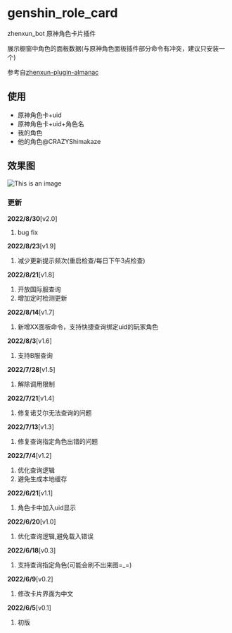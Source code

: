 # genshin_role_card
zhenxun_bot 原神角色卡片插件

展示橱窗中角色的面板数据(与原神角色面板插件部分命令有冲突，建议只安装一个)

参考自[zhenxun-plugin-almanac](https://github.com/zhenxun-org/zhenxun_bot-tg/tree/main/plugins/genshin/almanac)
## 使用
- 原神角色卡+uid
- 原神角色卡+uid+角色名
- 我的角色
- 他的角色@CRAZYShimakaze

## 效果图

![This is an image](https://s3.bmp.ovh/imgs/2022/06/09/3a1c316ad6022c7a.png)

### 更新
**2022/8/30**[v2.0]

1. bug fix

**2022/8/23**[v1.9]

1. 减少更新提示频次(重启检查/每日下午3点检查)

**2022/8/21**[v1.8]

1. 开放国际服查询
2. 增加定时检测更新

**2022/8/14**[v1.7]

1. 新增XX面板命令，支持快捷查询绑定uid的玩家角色

**2022/8/3**[v1.6]

1. 支持B服查询

**2022/7/28**[v1.5]

1. 解除调用限制

**2022/7/21**[v1.4]

1. 修复诺艾尔无法查询的问题

**2022/7/13**[v1.3]

1. 修复查询指定角色出错的问题

**2022/7/4**[v1.2]

1. 优化查询逻辑
2. 避免生成本地缓存

**2022/6/21**[v1.1]

1. 角色卡中加入uid显示

**2022/6/20**[v1.0]

1. 优化查询逻辑,避免载入错误

**2022/6/18**[v0.3]

1. 支持查询指定角色(可能会刷不出来图=_=)

**2022/6/9**[v0.2]

1. 修改卡片界面为中文

**2022/6/5**[v0.1]

1. 初版
